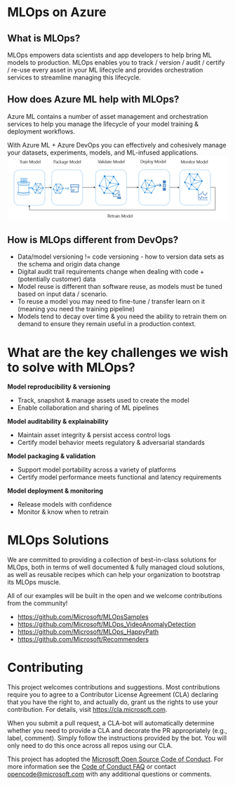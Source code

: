 # MLOps on Azure

## What is MLOps?
MLOps empowers data scientists and app developers to help bring ML models to production. 
MLOps enables you to track / version / audit / certify / re-use every asset in your ML lifecycle and provides orchestration services to streamline managing this lifecycle.

## How does Azure ML help with MLOps?
Azure ML contains a number of asset management and orchestration services to help you manage the lifecycle of your model training & deployment workflows.

With Azure ML + Azure DevOps you can effectively and cohesively manage your datasets, experiments, models, and ML-infused applications.
![ML lifecycle](./media/ml-lifecycle.png)

## How is MLOps different from DevOps?
- Data/model versioning != code versioning - how to version data sets as the schema and origin data change
- Digital audit trail requirements change when dealing with code + (potentially customer) data
- Model reuse is different than software reuse, as models must be tuned based on input data / scenario.
- To reuse a model you may need to fine-tune / transfer learn on it (meaning you need the training pipeline)
- Models tend to decay over time & you need the ability to retrain them on demand to ensure they remain useful in a production context.

# What are the key challenges we wish to solve with MLOps?

**Model reproducibility & versioning**
- Track, snapshot & manage assets used to create the model
- Enable collaboration and sharing of ML pipelines

**Model auditability & explainability**
- Maintain asset integrity & persist access control logs
- Certify model behavior meets regulatory & adversarial standards

**Model packaging & validation**
- Support model portability across a variety of platforms
- Certify model performance meets functional and latency requirements

**Model deployment & monitoring**
- Release models with confidence
- Monitor & know when to retrain

# MLOps Solutions
We are committed to providing a collection of best-in-class solutions for MLOps, both in terms of well documented & fully managed cloud solutions, as well as reusable recipes which can help your organization to bootstrap its MLOps muscle.

All of our examples will be built in the open and we welcome contributions from the community!
- https://github.com/Microsoft/MLOpsSamples
- https://github.com/Microsoft/MLOps_VideoAnomalyDetection
- https://github.com/Microsoft/MLOps_HappyPath
- https://github.com/Microsoft/Recommenders

# Contributing

This project welcomes contributions and suggestions.  Most contributions require you to agree to a
Contributor License Agreement (CLA) declaring that you have the right to, and actually do, grant us
the rights to use your contribution. For details, visit https://cla.microsoft.com.

When you submit a pull request, a CLA-bot will automatically determine whether you need to provide
a CLA and decorate the PR appropriately (e.g., label, comment). Simply follow the instructions
provided by the bot. You will only need to do this once across all repos using our CLA.

This project has adopted the [Microsoft Open Source Code of Conduct](https://opensource.microsoft.com/codeofconduct/).
For more information see the [Code of Conduct FAQ](https://opensource.microsoft.com/codeofconduct/faq/) or
contact [opencode@microsoft.com](mailto:opencode@microsoft.com) with any additional questions or comments.
